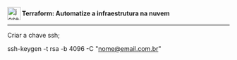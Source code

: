 
[<img title="Terraform" align="left" alt="josenilto | Twitter" width="30px" src="https://cdn.jsdelivr.net/npm/simple-icons@v4/icons/terraform.svg" />][terraform]

[terraform]: https://www.terraform.io/downloads.html 

#### Terraform: Automatize a infraestrutura na nuvem

---

Criar a chave ssh;

ssh-keygen -t rsa -b 4096 -C "nome@email.com.br"